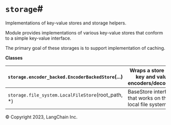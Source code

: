 # `storage`#

Implementations of key-value stores and storage helpers.

Module provides implementations of various key-value stores that conform to a
simple key-value interface.

The primary goal of these storages is to support implementation of caching.

**Classes**

`storage.encoder_backed.EncoderBackedStore`(...) | Wraps a store with key and value encoders/decoders.  
---|---  
`storage.file_system.LocalFileStore`(root_path, *) | BaseStore interface that works on the local file system.  
  
© Copyright 2023, LangChain Inc. 